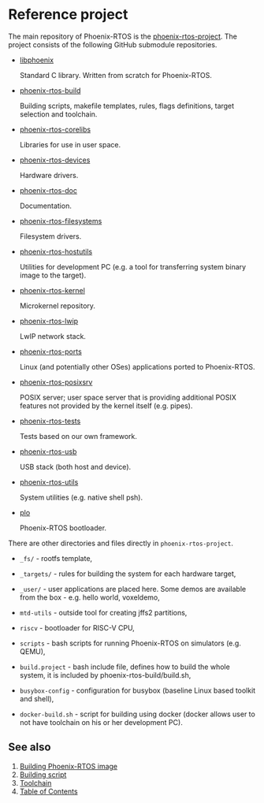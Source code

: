 # Reference project

The main repository of Phoenix-RTOS is the
[phoenix-rtos-project](https://github.com/phoenix-rtos/phoenix-rtos-project.git).
The project consists of the following GitHub submodule repositories.

- [libphoenix](https://github.com/phoenix-rtos/libphoenix.git)

    Standard C library. Written from scratch for Phoenix-RTOS.

- [phoenix-rtos-build](https://github.com/phoenix-rtos/phoenix-rtos-build.git)

    Building scripts, makefile templates, rules, flags definitions, target selection and
    toolchain.
- [phoenix-rtos-corelibs](https://github.com/phoenix-rtos/phoenix-rtos-corelibs.git)

    Libraries for use in user space.

- [phoenix-rtos-devices](https://github.com/phoenix-rtos/phoenix-rtos-devices.git)

    Hardware drivers.

- [phoenix-rtos-doc](https://github.com/phoenix-rtos/phoenix-rtos-doc.git)

    Documentation.

- [phoenix-rtos-filesystems](https://github.com/phoenix-rtos/phoenix-rtos-filesystems.git)

    Filesystem drivers.

- [phoenix-rtos-hostutils](https://github.com/phoenix-rtos/phoenix-rtos-hostutils.git)

    Utilities for development PC (e.g. a tool for transferring system binary image to the
    target).
- [phoenix-rtos-kernel](https://github.com/phoenix-rtos/phoenix-rtos-kernel.git)

    Microkernel repository.

- [phoenix-rtos-lwip](https://github.com/phoenix-rtos/phoenix-rtos-lwip.git)

    LwIP network stack.

- [phoenix-rtos-ports](https://github.com/phoenix-rtos/phoenix-rtos-ports.git)

    Linux (and potentially other OSes) applications ported to Phoenix-RTOS.

- [phoenix-rtos-posixsrv](https://github.com/phoenix-rtos/phoenix-rtos-posixsrv.git)

    POSIX server; user space server that is providing additional POSIX features not
    provided by the kernel itself (e.g.
    pipes).
- [phoenix-rtos-tests](https://github.com/phoenix-rtos/phoenix-rtos-tests.git)

    Tests based on our own framework.

- [phoenix-rtos-usb](https://github.com/phoenix-rtos/phoenix-rtos-usb.git)

    USB stack (both host and device).

- [phoenix-rtos-utils](https://github.com/phoenix-rtos/phoenix-rtos-utils.git)

    System utilities (e.g. native shell psh).

- [plo](https://github.com/phoenix-rtos/plo.git)

    Phoenix-RTOS bootloader.

There are other directories and files directly in `phoenix-rtos-project`.

- `_fs/` - rootfs template,

- `_targets/` - rules for building the system for each hardware target,

- `_user/` - user applications are placed here. Some demos are available from the box - e.g. hello world, voxeldemo,

- `mtd-utils` - outside tool for creating jffs2 partitions,

- `riscv` - bootloader for RISC-V CPU,

- `scripts` - bash scripts for running Phoenix-RTOS on simulators (e.g. QEMU),

- `build.project` - bash include file, defines how to build the whole system, it is included by
phoenix-rtos-build/build.sh,

- `busybox-config` - configuration for busybox (baseline Linux based toolkit and shell),

- `docker-build.sh` - script for building using docker (docker allows user to not have toolchain on his or
her development PC).

## See also

1. [Building Phoenix-RTOS image](index.md)
2. [Building script](script.md)
3. [Toolchain](toolchain.md)
4. [Table of Contents](../index.md)
